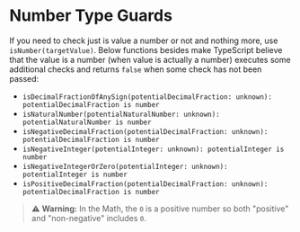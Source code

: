 # Number Type Guards

If you need to check just is value a number or not and nothing more, use `isNumber(targetValue)`.
Below functions besides make TypeScript believe that the value is a number (when value is actually a number) executes
some additional checks and returns `false` when some check has not been passed:

* `isDecimalFractionOfAnySign(potentialDecimalFraction: unknown): potentialDecimalFraction is number`
* `isNaturalNumber(potentialNaturalNumber: unknown): potentialNaturalNumber is number`
* `isNegativeDecimalFraction(potentialDecimalFraction: unknown): potentialDecimalFraction is number`
* `isNegativeInteger(potentialInteger: unknown): potentialInteger is number`
* `isNegativeIntegerOrZero(potentialInteger: unknown): potentialInteger is number`
* `isPositiveDecimalFraction(potentialDecimalFraction: unknown): potentialDecimalFraction is number`

> :warning: **Warning:** In the Math, the `0` is a positive number so both "positive" and "non-negative" includes `0`.
